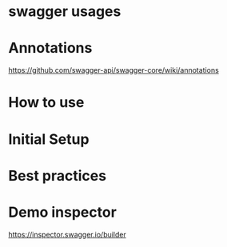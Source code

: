 # swagger usages

# Annotations 
https://github.com/swagger-api/swagger-core/wiki/annotations

# How to use

# Initial Setup

# Best practices

# Demo inspector
https://inspector.swagger.io/builder
